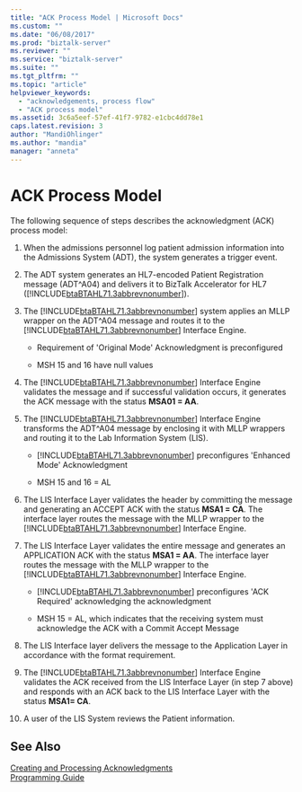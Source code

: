 ```yaml
---
title: "ACK Process Model | Microsoft Docs"
ms.custom: ""
ms.date: "06/08/2017"
ms.prod: "biztalk-server"
ms.reviewer: ""
ms.service: "biztalk-server"
ms.suite: ""
ms.tgt_pltfrm: ""
ms.topic: "article"
helpviewer_keywords: 
  - "acknowledgements, process flow"
  - "ACK process model"
ms.assetid: 3c6a5eef-57ef-41f7-9782-e1cbc4dd78e1
caps.latest.revision: 3
author: "MandiOhlinger"
ms.author: "mandia"
manager: "anneta"
---
```

# ACK Process Model
The following sequence of steps describes the acknowledgment (ACK) process model:  
  
1.  When the admissions personnel log patient admission information into the Admissions System (ADT), the system generates a trigger event.  
  
2.  The ADT system generates an HL7-encoded Patient Registration message (ADT^A04) and delivers it to BizTalk Accelerator for HL7 ([!INCLUDE[btaBTAHL71.3abbrevnonumber](../../includes/btabtahl71-3abbrevnonumber-md.md)]).  
  
3.  The [!INCLUDE[btaBTAHL71.3abbrevnonumber](../../includes/btabtahl71-3abbrevnonumber-md.md)] system applies an MLLP wrapper on the ADT^A04 message and routes it to the [!INCLUDE[btaBTAHL71.3abbrevnonumber](../../includes/btabtahl71-3abbrevnonumber-md.md)] Interface Engine.  
  
    -   Requirement of 'Original Mode' Acknowledgment is preconfigured  
  
    -   MSH 15 and 16 have null values  
  
4.  The [!INCLUDE[btaBTAHL71.3abbrevnonumber](../../includes/btabtahl71-3abbrevnonumber-md.md)] Interface Engine validates the message and if successful validation occurs, it generates the ACK message with the status **MSA01 = AA**.  
  
5.  The [!INCLUDE[btaBTAHL71.3abbrevnonumber](../../includes/btabtahl71-3abbrevnonumber-md.md)] Interface Engine transforms the ADT^A04 message by enclosing it with MLLP wrappers and routing it to the Lab Information System (LIS).  
  
    -   [!INCLUDE[btaBTAHL71.3abbrevnonumber](../../includes/btabtahl71-3abbrevnonumber-md.md)] preconfigures 'Enhanced Mode' Acknowledgment  
  
    -   MSH 15 and 16 = AL  
  
6.  The LIS Interface Layer validates the header by committing the message and generating an ACCEPT ACK with the status **MSA1 = CA**. The interface layer routes the message with the MLLP wrapper to the [!INCLUDE[btaBTAHL71.3abbrevnonumber](../../includes/btabtahl71-3abbrevnonumber-md.md)] Interface Engine.  
  
7.  The LIS Interface Layer validates the entire message and generates an APPLICATION ACK with the status **MSA1 = AA**. The interface layer routes the message with the MLLP wrapper to the [!INCLUDE[btaBTAHL71.3abbrevnonumber](../../includes/btabtahl71-3abbrevnonumber-md.md)] Interface Engine.  
  
    -   [!INCLUDE[btaBTAHL71.3abbrevnonumber](../../includes/btabtahl71-3abbrevnonumber-md.md)] preconfigures 'ACK Required' acknowledging the acknowledgment  
  
    -   MSH 15 = AL, which indicates that the receiving system must acknowledge the ACK with a Commit Accept Message  
  
8.  The LIS Interface layer delivers the message to the Application Layer in accordance with the format requirement.  
  
9. The [!INCLUDE[btaBTAHL71.3abbrevnonumber](../../includes/btabtahl71-3abbrevnonumber-md.md)] Interface Engine validates the ACK received from the LIS Interface Layer (in step 7 above) and responds with an ACK back to the LIS Interface Layer with the status **MSA1= CA**.  
  
10. A user of the LIS System reviews the Patient information.  
  
## See Also  
 [Creating and Processing Acknowledgments](../../adapters-and-accelerators/accelerator-hl7/creating-and-processing-acknowledgments.md)   
 [Programming Guide](../../adapters-and-accelerators/accelerator-hl7/programming-guide1.md)